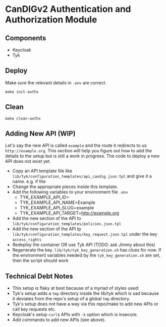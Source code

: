 # CanDIGv2 Authentication and Authorization Module

## Components 

- Keycloak
- Tyk

## Deploy

Make sure the relevant details in `.env` are correct.

`make init-authx`

## Clean

`make clean-authx`

## Adding New API (WIP)

Let's say the new API is called `example` and the route it redirects to us `http://example.org`. 
This section will help you figure out how to add the details to the setup but is still a work in progress.
The code to deploy a new API does not exist yet.

- Copy an API template file like `lib/tyk/configuration_templates/api_candig.json.tpl` and give it a name.
  e.g. if the 
- Change the appropriate pieces inside this template.
- Add the following variables to your environment file `.env`
  - TYK_EXAMPLE_API_ID=<unique integer>
  - TYK_EXAMPLE_API_NAME=Example
  - TYK_EXAMPLE_API_SLUG=example
  - TYK_EXAMPLE_API_TARGET=http://example.org
- Add the new section of the API to `lib/tyk/configuration_templates/policies.json.tpl`
- Add the new section of the API tp `lib/tyk/configuration_templates/key_request.json.tpl` under 
  the key `access_rights`
- Redeploy the container OR use Tyk API (TODO: ask Jimmy about this)
- Regenerate the key. `lib/tyk/tyk_key_generation.sh` has clues for now. 
  If the environment variables needed by the `tyk_key_generation.sh` are set, then the script should work

## Technical Debt Notes

- This setup is flaky at best because of a myriad of styles used:
- Tyk's setup adds a `tmp` directory inside the lib/tyk which is sad because it deviates 
  from the repo's setup of a global `tmp` directory.
- Tyk's setup does not have a way via this repo/make to add new APIs or call key requests etc.
- Keycloak's setup `curl`s APIs with `-k` option which is insecure.
- Add commands to add new APIs (see above).